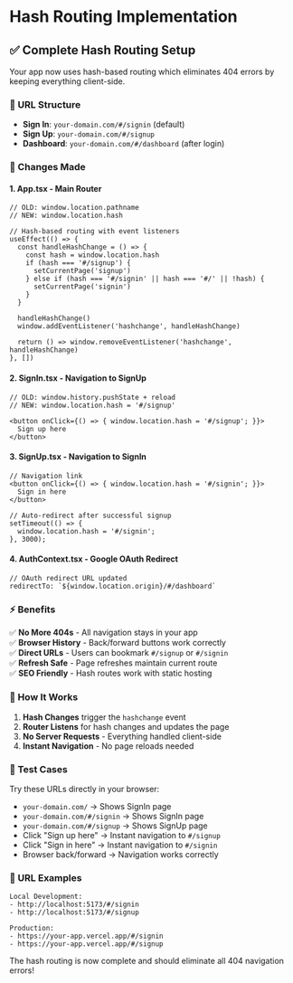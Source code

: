 # Hash Routing Implementation

## ✅ **Complete Hash Routing Setup**

Your app now uses hash-based routing which eliminates 404 errors by keeping everything client-side.

### **🔄 URL Structure**
- **Sign In**: `your-domain.com/#/signin` (default)
- **Sign Up**: `your-domain.com/#/signup`
- **Dashboard**: `your-domain.com/#/dashboard` (after login)

### **🔧 Changes Made**

#### 1. **App.tsx** - Main Router
```tsx
// OLD: window.location.pathname
// NEW: window.location.hash

// Hash-based routing with event listeners
useEffect(() => {
  const handleHashChange = () => {
    const hash = window.location.hash
    if (hash === '#/signup') {
      setCurrentPage('signup')
    } else if (hash === '#/signin' || hash === '#/' || !hash) {
      setCurrentPage('signin')
    }
  }

  handleHashChange()
  window.addEventListener('hashchange', handleHashChange)
  
  return () => window.removeEventListener('hashchange', handleHashChange)
}, [])
```

#### 2. **SignIn.tsx** - Navigation to SignUp
```tsx
// OLD: window.history.pushState + reload
// NEW: window.location.hash = '#/signup'

<button onClick={() => { window.location.hash = '#/signup'; }}>
  Sign up here
</button>
```

#### 3. **SignUp.tsx** - Navigation to SignIn
```tsx
// Navigation link
<button onClick={() => { window.location.hash = '#/signin'; }}>
  Sign in here
</button>

// Auto-redirect after successful signup
setTimeout(() => {
  window.location.hash = '#/signin';
}, 3000);
```

#### 4. **AuthContext.tsx** - Google OAuth Redirect
```tsx
// OAuth redirect URL updated
redirectTo: `${window.location.origin}/#/dashboard`
```

### **⚡ Benefits**

✅ **No More 404s** - All navigation stays in your app  
✅ **Browser History** - Back/forward buttons work correctly  
✅ **Direct URLs** - Users can bookmark `#/signup` or `#/signin`  
✅ **Refresh Safe** - Page refreshes maintain current route  
✅ **SEO Friendly** - Hash routes work with static hosting  

### **🎯 How It Works**

1. **Hash Changes** trigger the `hashchange` event
2. **Router Listens** for hash changes and updates the page
3. **No Server Requests** - Everything handled client-side
4. **Instant Navigation** - No page reloads needed

### **🧪 Test Cases**

Try these URLs directly in your browser:
- `your-domain.com/` → Shows SignIn page
- `your-domain.com/#/signin` → Shows SignIn page  
- `your-domain.com/#/signup` → Shows SignUp page
- Click "Sign up here" → Instant navigation to `#/signup`
- Click "Sign in here" → Instant navigation to `#/signin`
- Browser back/forward → Navigation works correctly

### **📱 URL Examples**

```
Local Development:
- http://localhost:5173/#/signin
- http://localhost:5173/#/signup

Production:
- https://your-app.vercel.app/#/signin
- https://your-app.vercel.app/#/signup
```

The hash routing is now complete and should eliminate all 404 navigation errors!